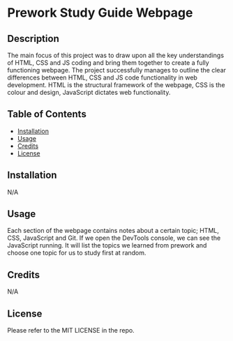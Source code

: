 # Prework Study Guide Webpage

## Description

The main focus of this project was to draw upon all the key understandings of HTML, CSS and JS coding and bring them together to create a fully functioning webpage.
The project successfully manages to outline the clear differences between HTML, CSS and JS code functionality in web development.
HTML is the structural framework of the webpage, CSS is the colour and design, JavaScript dictates web functionality.

## Table of Contents

- [Installation](#installation)
- [Usage](#usage)
- [Credits](#credits)
- [License](#license)

## Installation

N/A

## Usage

Each section of the webpage contains notes about a certain topic; HTML, CSS, JavaScript and Git. If we open the DevTools console, we can see the JavaScript running. It will list the topics we learned from prework and choose one topic for us to study first at random.

## Credits

N/A

## License

Please refer to the MIT LICENSE in the repo.
